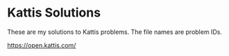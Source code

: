 # Kattis Solutions

These are my solutions to Kattis problems. The file names are problem IDs.

https://open.kattis.com/
